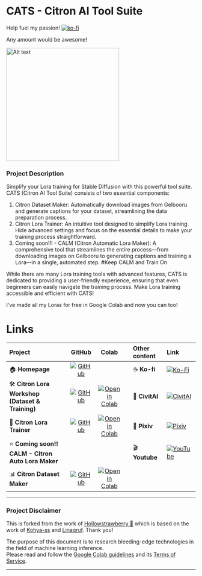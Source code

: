 # CATS - Citron AI Tool Suite

Help fuel my passion!
 [![ko-fi](https://img.shields.io/badge/Support%20me%20on%20Ko--fi-F16061?logo=ko-fi&logoColor=white&style=flat)](https://ko-fi.com/citronlegacy)

Any amount would be awesome!


<img src="https://i.imgur.com/oYUB1yd.png" alt="Alt text" width="300"/>

### Project Description

Simplify your Lora training for Stable Diffusion with this powerful tool suite. CATS (Citron AI Tool Suite) consists of two essential components:

1. Citron Dataset Maker: Automatically download images from Gelbooru and generate captions for your dataset, streamlining the data preparation process.
2. Citron Lora Trainer: An intuitive tool designed to simplify Lora training. Hide advanced settings and focus on the essential details to make your training process straightforward.
3. Coming soon!!! - CALM (Citron Automatic Lora Maker): A comprehensive tool that streamlines the entire process—from downloading images on Gelbooru to generating captions and training a Lora—in a single, automated step. #Keep CALM and Train On

While there are many Lora training tools with advanced features, CATS is dedicated to providing a user-friendly experience, ensuring that even beginners can easily navigate the training process. Make Lora training accessible and efficient with CATS!

I've made all my Loras for free in Google Colab and now you can too! 




# Links
| Project |GitHub| Colab | | Other content | Link|
|:--|:-:|:-:|:-:|:--|:--|
| 🏠 **Homepage** | [![GitHub](https://raw.githubusercontent.com/citronlegacy/kohya-colab/main/assets/github.svg)](https://github.com/citronlegacy/kohya-colab) | | | ☕ **Ko-fi** | [![Ko-Fi](https://img.shields.io/badge/Ko--Fi-Support-orange.svg)](https://ko-fi.com/citronlegacy) |
| 🛠️ **Citron Lora Workshop (Dataset & Training)** | [![GitHub](https://raw.githubusercontent.com/citronlegacy/kohya-colab/main/assets/github.svg)](https://github.com/citronlegacy/kohya-colab/blob/main/Citron_Lora_Workshop.ipynb) | [![Open in Colab](https://raw.githubusercontent.com/citronlegacy/kohya-colab/main/assets/colab-badge.svg)](https://colab.research.google.com/github/citronlegacy/kohya-colab/blob/main/Citron_Lora_Workshop.ipynb) | |🤖 **CivitAI** | [![CivitAI](https://img.shields.io/badge/CivitAI-Models-blue.svg)](https://civitai.com/user/CitronLegacy/models) |
| 💪 **Citron Lora Trainer** | [![GitHub](https://raw.githubusercontent.com/citronlegacy/kohya-colab/main/assets/github.svg)](https://github.com/citronlegacy/kohya-colab/blob/main/Citron_Lora_Trainer.ipynb) | [![Open in Colab](https://raw.githubusercontent.com/citronlegacy/kohya-colab/main/assets/colab-badge.svg)](https://colab.research.google.com/github/citronlegacy/kohya-colab/blob/main/Citron_Lora_Trainer.ipynb) | | 🎨 **Pixiv** | [![Pixiv](https://img.shields.io/badge/Pixiv-Profile-purple.svg)](https://www.pixiv.net/en/users/95364318) |
| ⭐ **Coming soon!! CALM - Citron Auto Lora Maker** |  |  | | 🎬 **Youtube**  | [![YouTube](https://img.shields.io/badge/YouTube-Subscribe-red.svg)](https://www.youtube.com/@FujiwaraNoMokou11) |
| 📊 **Citron Dataset Maker** | [![GitHub](https://raw.githubusercontent.com/citronlegacy/kohya-colab/main/assets/github.svg)](https://github.com/citronlegacy/kohya-colab/blob/main/Citron_Dataset_Maker.ipynb) | [![Open in Colab](https://raw.githubusercontent.com/citronlegacy/kohya-colab/main/assets/colab-badge.svg)](https://colab.research.google.com/github/citronlegacy/kohya-colab/blob/main/Citron_Dataset_Maker.ipynb) | | | |


---
### Project Disclaimer
This is forked from the work of [Hollowstrawberry 🍓](https://github.com/hollowstrawberry/kohya-colab) which is based on the work of [Kohya-ss](https://github.com/kohya-ss/sd-scripts) and [Linaqruf](https://colab.research.google.com/github/Linaqruf/kohya-trainer/blob/main/kohya-LoRA-dreambooth.ipynb). Thank you!

The purpose of this document is to research bleeding-edge technologies in the field of machine learning inference.  
Please read and follow the [Google Colab guidelines](https://research.google.com/colaboratory/faq.html) and its [Terms of Service](https://research.google.com/colaboratory/tos_v3.html).

---

